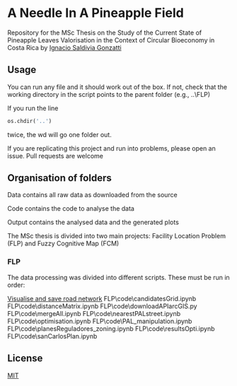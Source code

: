 # A Needle In A Pineapple Field

Repository for the MSc Thesis on the Study of the Current State of Pineapple Leaves Valorisation in the Context of Circular Bioeconomy in Costa Rica by [Ignacio Saldivia Gonzatti](https://www.isaldiviagonzatti.nl/)

## Usage

You can run any file and it should work out of the box. If not, check that the working directory in the script points to the parent folder (e.g., ..\\FLP)

If you run the line 
```python
os.chdir('..')
```
twice, the wd will go one folder out. 

If you are replicating this project and run into problems, please open an issue. Pull requests are welcome

## Organisation of folders

Data contains all raw data as downloaded from the source

Code contains the code to analyse the data

Output contains the analysed data and the generated plots

The MSc thesis is divided into two main projects: Facility Location Problem (FLP) and Fuzzy Cognitive Map (FCM)

### FLP

The data processing was divided into different scripts. These must be run in order:

[Visualise and save road network](FLP\code\streetNetwork_manipulation.ipynb)
FLP\code\candidatesGrid.ipynb
FLP\code\distanceMatrix.ipynb
FLP\code\downloadAPIarcGIS.py
FLP\code\mergeAll.ipynb
FLP\code\nearestPALstreet.ipynb
FLP\code\optimisation.ipynb
FLP\code\PAL_manipulation.ipynb
FLP\code\planesReguladores_zoning.ipynb
FLP\code\resultsOpti.ipynb
FLP\code\sanCarlosPlan.ipynb

## License

[MIT](https://choosealicense.com/licenses/mit/)